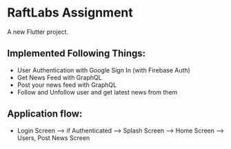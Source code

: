 # RaftLabs Assignment

A new Flutter project.

## Implemented Following Things:

- User Authentication with Google Sign In (with Firebase Auth)
- Get News Feed with GraphQL
- Post your news feed with GraphQL
- Follow and Unfollow user and get latest news from them

## Application flow:

- Login Screen --> if Authenticated --> Splash Screen --> Home Screen --> Users, Post News Screen


